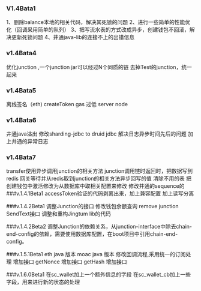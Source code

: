 
### V1.4Bata1
1、删除balance本地的相关代码，解决其死锁的问题
2、进行一些简单的性能优化（回调采用简单的队列）
3、把写流水表的方式改成异步，创建钱包不回滚，解决更新死锁问题
4、井通java-lib的连接不上的出错信息

### v1.4Bata4
优化junction ,一个junction jar可以经过N个同质的链
去掉Test的junction，统一起来

### v1.4Bata5
离线签名（eth)
createToken gas 过低
server node

### v1.4Bata6
井通java溢出
修改sharding-jdbc to druid jdbc
解决日志异步时间先后的问题
加上井通的异常日志

### v1.4Bata7
transfer使用异步调用junction的相关方法
junction调用链时返回时，把数据写到redis
网关等待并从redis取到junction的相关方法异步回写的值
清除不用的表
把创建钱包中激活修改为从数据库中取相关配置来修改
修改井通的sequence的
###v.1.4.1Beta1
accessToken验证的代码剥离出来，加上兼容配置
加上读写分离

###v.1.4.2Beta1
调整Junction的接口
修改钱包余额查询
remove junction SendText接口
调整和重构Jingtum lib的代码


###v.1.4.2Beta2
调整Junction的依赖关系，从junction-interface中除去chain-end-config的依赖，需要使用数据库配置，在boot项目中引用chain-end-config。


###v.1.5.1Beta1
 eth java 版本
 moac java  版本
 修改回调流程,采用统一的订阅处理
 增加接口 getNonce
 增加接口 getHash
 增加接口
 
 ###v.1.6.0Beta1
 在sc_wallet加上一个额外信息的字段
 在sc_wallet_cb加上一些字段，用来进行新的状态的处理